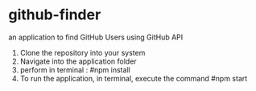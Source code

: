 # github-finder
an application to find GitHub Users using GitHub API

1. Clone the repository into your system
2. Navigate into the application folder
3. perform in terminal : #npm install
4. To run the application, in terminal, execute the command #npm start
